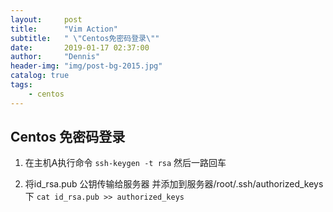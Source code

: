 ```yaml
---
layout:     post
title:      "Vim Action"
subtitle:   " \"Centos免密码登录\""
date:       2019-01-17 02:37:00
author:     "Dennis"
header-img: "img/post-bg-2015.jpg"
catalog: true
tags:
    - centos 
---
```


## Centos 免密码登录

1. 在主机A执行命令 
    `ssh-keygen -t rsa`
   然后一路回车

2. 将id_rsa.pub 公钥传输给服务器 并添加到服务器/root/.ssh/authorized_keys下
  `cat id_rsa.pub >> authorized_keys` 